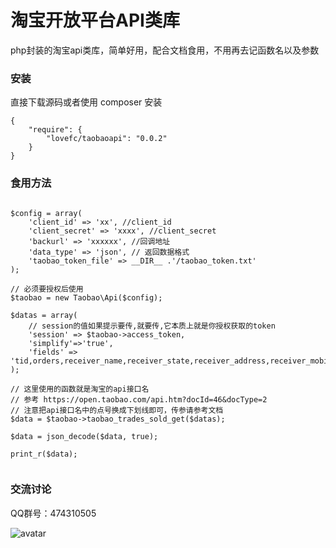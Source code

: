 # 淘宝开放平台API类库

php封装的淘宝api类库，简单好用，配合文档食用，不用再去记函数名以及参数


### 安装

直接下载源码或者使用 composer 安装

````
{
    "require": {
        "lovefc/taobaoapi": "0.0.2"
    }		
}
````

### 食用方法

````

$config = array(
    'client_id' => 'xx', //client_id
	'client_secret' => 'xxxx', //client_secret
	'backurl' => 'xxxxxx', //回调地址
	'data_type' => 'json', // 返回数据格式
	'taobao_token_file' => __DIR__ .'/taobao_token.txt'
);

// 必须要授权后使用
$taobao = new Taobao\Api($config);

$datas = array(
    // session的值如果提示要传,就要传,它本质上就是你授权获取的token
    'session' => $taobao->access_token,
    'simplify'=>'true',
    'fields' => 'tid,orders,receiver_name,receiver_state,receiver_address,receiver_mobile,receiver_phone,shop_pick,buyer_nick,receiver_town,o2o_shop_name'
);

// 这里使用的函数就是淘宝的api接口名
// 参考 https://open.taobao.com/api.htm?docId=46&docType=2
// 注意把api接口名中的点号换成下划线即可，传参请参考文档
$data = $taobao->taobao_trades_sold_get($datas);

$data = json_decode($data, true);

print_r($data);


````

### 交流讨论

QQ群号：474310505

![avatar](/qq.png)
